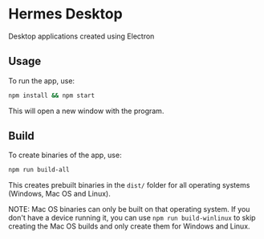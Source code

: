 # Hermes Desktop
Desktop applications created using Electron

## Usage
To run the app, use:
```bash
npm install && npm start
```
This will open a new window with the program. 

## Build

To create binaries of the app, use:
```bash
npm run build-all
```
This creates prebuilt binaries in the `dist/` folder for all operating systems (Windows, Mac OS and Linux). 

NOTE: Mac OS binaries can only be built on that operating system. If you don't have a device running it, you can use `npm run build-winlinux` to skip creating the Mac OS builds and only create them for Windows and Linux.